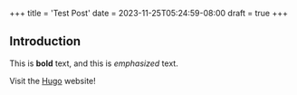 +++
title = 'Test Post'
date = 2023-11-25T05:24:59-08:00
draft = true
+++

## Introduction

This is **bold** text, and this is *emphasized* text.

Visit the [Hugo](https://gohugo.io) website!